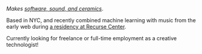 _Makes [software, sound, and ceramics](/projects)_.

Based in NYC, and recently combined machine learning with music from the early web during [a residency at Recurse Center](https://medium.com/@reubenson/archives-ai-and-music-of-the-early-web-9b2f51fdef47).

Currently looking for freelance or full-time employment as a creative technologist!